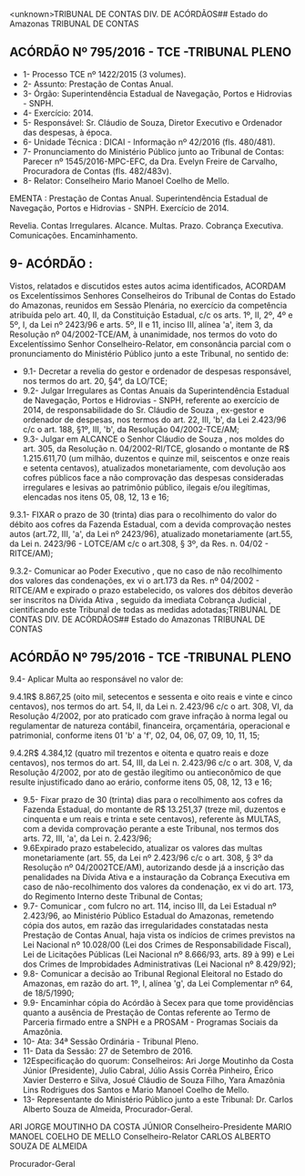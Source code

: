 &lt;unknown&gt;TRIBUNAL DE CONTAS DIV. DE ACÓRDÃOS## Estado do Amazonas TRIBUNAL DE CONTAS

## ACÓRDÃO Nº 795/2016 - TCE -TRIBUNAL PLENO

- 1- Processo TCE nº 1422/2015 (3 volumes).
- 2- Assunto: Prestação de Contas Anual.
- 3- Órgão: Superintendência Estadual de Navegação, Portos e Hidrovias - SNPH.
- 4- Exercício: 2014.
- 5-  Responsável: Sr.  Cláudio  de  Souza,  Diretor  Executivo  e  Ordenador  das  despesas,  à época.
- 6- Unidade Técnica : DICAI - Informação nº 42/2016 (fls. 480/481).
- 7-  Pronunciamento  do  Ministério  Público  junto  ao  Tribunal  de  Contas: Parecer  nº 1545/2016-MPC-EFC,  da  Dra.  Evelyn  Freire  de  Carvalho,  Procuradora  de  Contas  (fls. 482/483v).
- 8- Relator: Conselheiro Mario Manoel Coelho de Mello.

EMENTA : Prestação de Contas Anual. Superintendência  Estadual  de  Navegação,  Portos  e Hidrovias - SNPH. Exercício de 2014.

Revelia.  Contas  Irregulares.  Alcance.  Multas.  Prazo. Cobrança Executiva. Comunicações. Encaminhamento.

## 9- ACÓRDÃO :

Vistos,  relatados  e  discutidos  estes  autos  acima  identificados, ACORDAM os Excelentíssimos  Senhores  Conselheiros  do  Tribunal  de  Contas  do  Estado  do  Amazonas, reunidos  em  Sessão  Plenária,  no  exercício  da  competência  atribuída  pelo art.  40,  II,  da Constituição  Estadual,  c/c  os  arts. 1º,  II,  2º,  4º  e  5º,  I,  da  Lei  nº  2423/96  e  arts. 5º,  II  e  11, inciso III, alínea 'a', item 3, da Resolução nº 04/2002-TCE/AM, à unanimidade, nos termos do voto  do  Excelentíssimo  Senhor  Conselheiro-Relator, em  consonância  parcial com  o pronunciamento do Ministério Público junto a este Tribunal, no sentido de:

- 9.1-  Decretar  a  revelia do  gestor  e  ordenador  de  despesas  responsável,  nos termos do art. 20, §4°, da LO/TCE;
- 9.2-  Julgar  Irregulares as  Contas  Anuais  da  Superintendência  Estadual  de Navegação, Portos e Hidrovias - SNPH, referente ao exercício de 2014, de responsabilidade do Sr. Cláudio de Souza , ex-gestor e ordenador de despesas, nos termos do art. 22, III, 'b', da Lei 2.423/96 c/c o art. 188, §1º, III, 'b', da Resolução 04/2002-TCE/AM;
- 9.3- Julgar em ALCANCE o Senhor Cláudio de Souza , nos moldes do art. 305, da  Resolução  n.  04/2002-RI/TCE,  glosando  o  montante  de  R$ 1.215.611,70 (um  milhão, duzentos e quinze mil, seiscentos e onze reais e setenta centavos), atualizados monetariamente, com devolução aos cofres públicos face a não comprovação das despesas consideradas irregulares e lesivas ao patrimônio público, ilegais e/ou ilegítimas, elencadas nos itens 05, 08, 12, 13 e 16;

9.3.1- FIXAR o prazo de  30 (trinta)  dias para o  recolhimento do  valor  do débito aos cofres da Fazenda Estadual, com a devida comprovação nestes autos (art.72, III, 'a', da Lei nº 2423/96), atualizado monetariamente (art.55, da Lei n. 2423/96 - LOTCE/AM c/c o art.308, § 3º, da Res. n. 04/02 - RITCE/AM);

9.3.2- Comunicar ao Poder Executivo , que no caso de não recolhimento dos valores das condenações, ex vi o art.173 da Res. nº 04/2002 - RITCE/AM e expirado o prazo estabelecido, os valores dos débitos deverão ser inscritos na Dívida Ativa , seguido da imediata Cobrança Judicial , cientificando este Tribunal de todas as medidas adotadas;TRIBUNAL DE CONTAS DIV. DE ACÓRDÃOS## Estado do Amazonas TRIBUNAL DE CONTAS

## ACÓRDÃO Nº 795/2016 - TCE -TRIBUNAL PLENO

9.4- Aplicar Multa ao responsável no valor de:

9.4.1R$ 8.867,25 (oito  mil,  setecentos  e  sessenta  e  oito  reais  e  vinte  e cinco centavos), nos termos do art. 54, II, da Lei n. 2.423/96 c/c o art. 308, VI, da Resolução 4/2002, por ato  praticado  com  grave  infração  à  norma  legal  ou  regulamentar  de  natureza contábil,  financeira,  orçamentária,  operacional  e patrimonial,  conforme  itens  01 'b'  a  'f',  02, 04, 06, 07, 09, 10, 11, 15;

9.4.2R$ 4.384,12 (quatro  mil  trezentos  e  oitenta  e  quatro  reais  e  doze centavos), nos termos do art. 54, III, da Lei n. 2.423/96 c/c o art. 308, V, da Resolução 4/2002, por  ato  de  gestão  ilegítimo  ou  antieconômico  de  que  resulte  injustificado  dano  ao  erário, conforme itens 05, 08, 12, 13 e 16;

- 9.5- Fixar  prazo de 30  (trinta)  dias  para  o recolhimento  aos  cofres  da  Fazenda Estadual, do montante de R$ 13.251,37 (treze mil, duzentos e cinquenta e um reais e trinta e sete  centavos),  referente  às  MULTAS,  com  a  devida  comprovação  perante  a este Tribunal, nos termos dos arts. 72, III, 'a', da Lei n. 2.423/96;
- 9.6Expirado prazo estabelecido, atualizar os valores das multas monetariamente (art. 55, da Lei nº 2.423/96 c/c o art. 308, § 3º da Resolução nº 04/2002TCE/AM), autorizando desde já a inscrição das penalidades na Dívida Ativa e a instauração da Cobrança Executiva em caso de não-recolhimento dos valores da condenação, ex  vi do art. 173, do Regimento Interno deste Tribunal de Contas;
- 9.7- Comunicar , com fulcro no art. 114, inciso III, da Lei Estadual nº 2.423/96, ao Ministério Público  Estadual  do  Amazonas,  remetendo  cópia  dos  autos,  em  razão  das irregularidades constatadas nesta Prestação de Contas Anual, haja vista os indícios de crimes previstos na  Lei  Nacional  nº 10.028/00 (Lei dos  Crimes de  Responsabilidade Fiscal), Lei  de Licitações Públicas (Lei Nacional nº 8.666/93, arts. 89 à 99) e Lei dos Crimes de Improbidades Administrativas (Lei Nacional nº 8.429/92);
- 9.8- Comunicar a decisão ao Tribunal Regional Eleitoral no Estado do Amazonas, em razão do art. 1º, I, alínea 'g', da Lei Complementar nº 64, de 18/5/1990;
- 9.9- Encaminhar cópia do Acórdão à Secex para que tome providências quanto a ausência de Prestação de Contas referente ao Termo de Parceria firmado entre a SNPH e a PROSAM - Programas Sociais da Amazônia.
- 10- Ata: 34ª Sessão Ordinária - Tribunal Pleno.
- 11- Data da Sessão: 27 de Setembro de 2016.
- 12Especificação do  quorum: Conselheiros: Ari Jorge Moutinho da Costa Júnior (Presidente),  Julio  Cabral,  Júlio  Assis  Corrêa  Pinheiro,  Érico  Xavier  Desterro  e  Silva,  Josué Cláudio de Souza Filho, Yara Amazônia Lins Rodrigues dos Santos e Mario Manoel Coelho de Mello.
- 13- Representante do Ministério Público junto a este Tribunal: Dr. Carlos Alberto Souza de Almeida, Procurador-Geral.

ARI JORGE MOUTINHO DA COSTA JÚNIOR Conselheiro-Presidente MARIO MANOEL COELHO DE MELLO Conselheiro-Relator CARLOS ALBERTO SOUZA DE ALMEIDA

Procurador-Geral